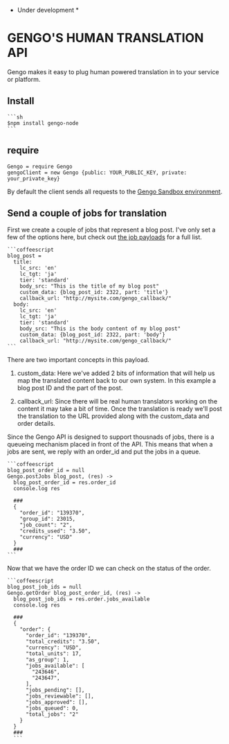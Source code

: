 * Under development *



# GENGO'S HUMAN TRANSLATION API

Gengo makes it easy to plug human powered translation in to your service or platform.

## Install
    
    ```sh
    $npm install gengo-node
    ```
## require

    Gengo = require Gengo
    gengoClient = new Gengo {public: YOUR_PUBLIC_KEY, private: your_private_key}

By default the client sends all requests to the [Gengo Sandbox environment](http://sandbox.gengo.com "Sandbox environment | Gengo.com").

## Send a couple of jobs for translation

First we create a couple of jobs that represent a blog post. I've only set a few of the options here, but check out [the job payloads](http://developers.gengo.com/payloads/ "Job payloads | Developer documentation | Gengo.com") for a full list.

    ```coffeescript
    blog_post =
      title:
        lc_src: 'en'
        lc_tgt: 'ja'
        tier: 'standard'
        body_src: "This is the title of my blog post"
        custom_data: {blog_post_id: 2322, part: 'title'}
        callback_url: "http://mysite.com/gengo_callback/"
      body:
        lc_src: 'en'
        lc_tgt: 'ja'
        tier: 'standard'
        body_src: "This is the body content of my blog post"
        custom_data: {blog_post_id: 2322, part: 'body'}
        callback_url: "http://mysite.com/gengo_callback/"
    ```

There are two important concepts in this payload.

1. custom_data: Here we've added 2 bits of information that will help us map the translated content back to our own system. In this example a blog post ID and the part of the post.

2. callback_url: Since there will be real human translators working on the content it may take a bit of time. Once the translation is ready we'll post the translation to the URL provided along with the custom_data and order details.

Since the Gengo API is designed to support thousnads of jobs, there is a queueing mechanism placed in front of the API. This means that when a jobs are sent, we reply with an order_id and put the jobs in a queue.

    ```coffeescript
    blog_post_order_id = null
    Gengo.postJobs blog_post, (res) ->
      blog_post_order_id = res.order_id
      console.log res

      ###
      {
        "order_id": "139370",
        "group_id": 23015,
        "job_count": "2",
        "credits_used": "3.50",
        "currency": "USD"
      }
      ###
    ```

Now that we have the order ID we can check on the status of the order.
    
    ```coffeescript
    blog_post_job_ids = null
    Gengo.getOrder blog_post_order_id, (res) ->
      blog_post_job_ids = res.order.jobs_available
      console.log res

      ###
      {
        "order": {
          "order_id": "139370",
          "total_credits": "3.50",
          "currency": "USD",
          "total_units": 17,
          "as_group": 1,
          "jobs_available": [
            "243646",
            "243647",
          ],
          "jobs_pending": [],
          "jobs_reviewable": [],
          "jobs_approved": [],
          "jobs_queued": 0,
          "total_jobs": "2"
        }
      }
      ###
      ```